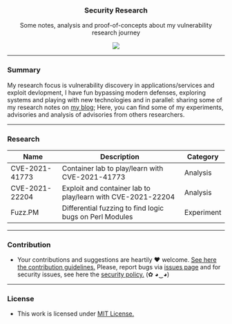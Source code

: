 <p align="center">
  <h3 align="center">Security Research</h3>
  <p align="center">Some notes, analysis and proof-of-concepts about my vulnerability research journey </p>
  <p align="center">
    <a href="/LICENSE.md">
      <img src="https://img.shields.io/badge/license-MIT-blue.svg">
    </a>
  </p>
</p>

---

### Summary

My research focus is vulnerability discovery in applications/services and exploit devlopment, I have fun bypassing modern defenses, exploring systems and playing with new technologies and in parallel: sharing some of my research notes on [my blog](https://heitorgouvea.me); Here, you can find some of my experiments, advisories and analysis of advisories from others researchers.

---

### Research

| Name      | Description | Category |
| ----------- | ----------- | ----------- |
| CVE-2021-41773 | Container lab to play/learn with CVE-2021-41773 | Analysis |
| CVE-2021-22204 | Exploit and container lab to play/learn with CVE-2021-22204 | Analysis |
| Fuzz.PM | Differential fuzzing to find logic bugs on Perl Modules | Experiment |

---

### Contribution

- Your contributions and suggestions are heartily ♥ welcome. [See here the contribution guidelines.](/.github/CONTRIBUTING.md) Please, report bugs via [issues page](https://github.com/htrgouvea/research/issues) and for security issues, see here the [security policy.](/SECURITY.md) (✿ ◕‿◕)

---

### License

- This work is licensed under [MIT License.](/LICENSE.md)